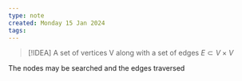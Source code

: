 ```yaml
---
type: note
created: Monday 15 Jan 2024
tags: 
---
```

> [!IDEA]
> A set of vertices V along with a set of edges $E \subset V \times V$

The nodes may be searched and the edges traversed